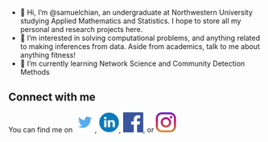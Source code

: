 - 👋 Hi, I’m @samuelchian, an undergraduate at Northwestern University studying Applied Mathematics and Statistics. I hope to store all my personal and research projects here.
- 👀 I’m interested in solving computational problems, and anything related to making inferences from data. Aside from academics, talk to me about anything fitness!
- 🌱 I’m currently learning Network Science and Community Detection Methods

## Connect with me
You can find me on <a href = https://twitter.com/ChianSamuel><img src="https://github.com/samuelchian/samuelchian/blob/main/twit.png" width=40></a>, <a href = https://www.linkedin.com/in/samuel-chian><img src="https://github.com/samuelchian/samuelchian/blob/main/linkedin.png" width=40></a>, <a href = https://www.facebook.com/samuelhgchian/><img src="https://github.com/samuelchian/samuelchian/blob/main/facebook.png" width=40></a>, or <a href = https://www.facebook.com/samuelhgchian/><img src="https://github.com/samuelchian/samuelchian/blob/main/instagram.png" width=40></a>


<!---
samuelchian/samuelchian is a ✨ special ✨ repository because its `README.md` (this file) appears on your GitHub profile.
You can click the Preview link to take a look at your changes.
--->
